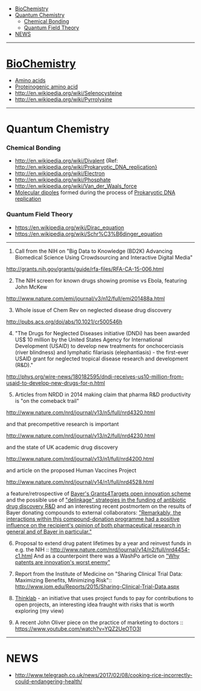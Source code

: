 + [BioChemistry](#biochemistry)
+ [Quantum Chemistry](#quantum-chemistry)
   * [Chemical Bonding](#chemical-bonding)
   * [Quantum Field Theory](#quantum-field-theory)
+ [NEWS](#news)

----

# [BioChemistry](http://en.wikipedia.org/wiki/Biochemistry)
+ [Amino acids](http://en.wikipedia.org/wiki/Amino_acid)
+ [Proteinogenic amino acid](http://en.wikipedia.org/wiki/Proteinogenic_amino_acid)
+ http://en.wikipedia.org/wiki/Selenocysteine
+ http://en.wikipedia.org/wiki/Pyrrolysine

----

# Quantum Chemistry
### Chemical Bonding
+ http://en.wikipedia.org/wiki/Divalent {Ref: http://en.wikipedia.org/wiki/Prokaryotic_DNA_replication}
+ http://en.wikipedia.org/wiki/Electron
+ http://en.wikipedia.org/wiki/Phosphate
+ http://en.wikipedia.org/wiki/Van_der_Waals_force
+ [Molecular dipoles](http://en.wikipedia.org/wiki/Dipole#Molecular_dipoles) formed during the process of [Prokaryotic DNA replication](http://en.wikipedia.org/wiki/Prokaryotic_DNA_replication)

### Quantum Field Theory
+ https://en.wikipedia.org/wiki/Dirac_equation
+ https://en.wikipedia.org/wiki/Schr%C3%B6dinger_equation

----

1) Call from the NIH on "Big Data to Knowledge (BD2K) Advancing Biomedical Science Using Crowdsourcing and Interactive Digital Media"

http://grants.nih.gov/grants/guide/rfa-files/RFA-CA-15-006.html

2) The NIH screen for known drugs showing promise vs Ebola, featuring John McKew

http://www.nature.com/emi/journal/v3/n12/full/emi201488a.html

3) Whole issue of Chem Rev on neglected disease drug discovery

http://pubs.acs.org/doi/abs/10.1021/cr500546h

4) "The Drugs for Neglected Diseases initiative (DNDi) has been awarded US$ 10 million by the United States Agency for International Development (USAID) to develop new treatments for onchocerciasis (river blindness) and lymphatic filariasis (elephantiasis) - the first-ever USAID grant for neglected tropical disease research and development (R&D)."

http://phys.org/wire-news/180182595/dndi-receives-us10-million-from-usaid-to-develop-new-drugs-for-n.html

5) Articles from NRDD in 2014 making claim that pharma R&D productivity is "on the comeback trail"

http://www.nature.com/nrd/journal/v13/n5/full/nrd4320.html

and that precompetitive research is important

http://www.nature.com/nrd/journal/v13/n2/full/nrd4230.html

and the state of UK academic drug discovery

http://www.nature.com/nrd/journal/v13/n1/full/nrd4200.html

and article on the proposed Human Vaccines Project

http://www.nature.com/nrd/journal/v14/n1/full/nrd4528.html

a feature/retrospective of [Bayer's Grants4Targets open innovation scheme](http://www.nature.com/nrd/journal/v14/n1/full/nrd3078-c2.html) and the possible use of ["delinkage" strategies in the funding of antibiotic drug discovery R&D](http://www.nature.com/nrd/journal/v13/n10/full/nrd4455.html) and an interesting recent postmortem on the results of Bayer donating compounds to external collaborators: ["Remarkably, the interactions within this compound-donation programme had a positive influence on the recipient's opinion of both pharmaceutical research in general and of Bayer in particular."](http://www.nature.com/nrd/journal/vaop/ncurrent/full/nrd4008-c1.html)

6) Proposal to extend drug patent lifetimes by a year and reinvest funds in e.g. the NIH :: http://www.nature.com/nrd/journal/v14/n2/full/nrd4454-c1.html
And as a counterpoint there was a WashPo article on ["Why patents are innovation's worst enemy"](http://www.washingtonpost.com/blogs/innovations/wp/2015/03/11/heres-why-patents-are-innovations-worst-enemy/)

7) Report from the Institute of Medicine on "Sharing Clinical Trial Data: Maximizing Benefits, Minimizing Risk":: http://www.iom.edu/Reports/2015/Sharing-Clinical-Trial-Data.aspx

8) [Thinklab](http://thinklab.com/participate) - an initiative that uses project funds to pay for contributions to open projects, an interesting idea fraught with risks that is worth exploring (my view)

9) A recent John Oliver piece on the practice of marketing to doctors :: https://www.youtube.com/watch?v=YQZ2UeOTO3I

----

# NEWS
+ http://www.telegraph.co.uk/news/2017/02/08/cooking-rice-incorrectly-could-endangering-health/
